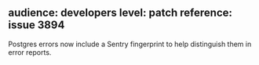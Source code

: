 audience: developers
level: patch
reference: issue 3894
---
Postgres errors now include a Sentry fingerprint to help distinguish them in error reports.
